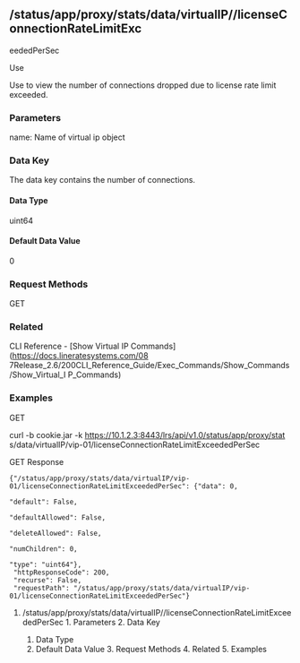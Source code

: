 ## /status/app/proxy/stats/data/virtualIP/<name>/licenseConnectionRateLimitExc
eededPerSec

Use

Use to view the number of connections dropped due to license rate limit
exceeded.

### Parameters

name: Name of virtual ip object

### Data Key

The data key contains the number of connections.

#### Data Type

uint64

#### Default Data Value

0

### Request Methods

GET

### Related

CLI Reference - [Show Virtual IP Commands](https://docs.lineratesystems.com/08
7Release_2.6/200CLI_Reference_Guide/Exec_Commands/Show_Commands/Show_Virtual_I
P_Commands)

### Examples

GET

curl -b cookie.jar -k https://10.1.2.3:8443/lrs/api/v1.0/status/app/proxy/stat
s/data/virtualIP/vip-01/licenseConnectionRateLimitExceededPerSec

GET Response

    
    {"/status/app/proxy/stats/data/virtualIP/vip-01/licenseConnectionRateLimitExceededPerSec": {"data": 0,
                                                                                                 "default": False,
                                                                                                 "defaultAllowed": False,
                                                                                                 "deleteAllowed": False,
                                                                                                 "numChildren": 0,
                                                                                                 "type": "uint64"},
     "httpResponseCode": 200,
     "recurse": False,
     "requestPath": "/status/app/proxy/stats/data/virtualIP/vip-01/licenseConnectionRateLimitExceededPerSec"}
    

  1. /status/app/proxy/stats/data/virtualIP/<name>/licenseConnectionRateLimitExceededPerSec
    1. Parameters
    2. Data Key
      1. Data Type
      2. Default Data Value
    3. Request Methods
    4. Related
    5. Examples

